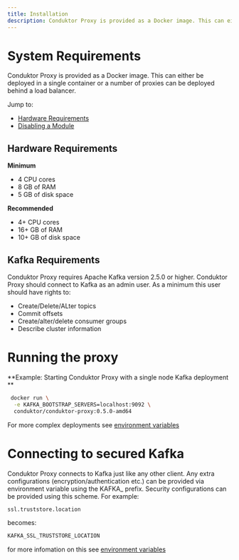 ```yaml
---
title: Installation
description: Conduktor Proxy is provided as a Docker image. This can either be deployed in a single container or a number of proxies can be deployed behind a load balancer.
---
```


# System Requirements

Conduktor Proxy is provided as a Docker image. This can either be deployed in a single container or a number of proxies can be deployed behind a load balancer.

Jump to:

- [Hardware Requirements](#hardware-requirements)
- [Disabling a Module](#disabling-a-module)

## Hardware Requirements

**Minimum**

- 4 CPU cores
- 8 GB of RAM
- 5 GB of disk space

**Recommended**

- 4+ CPU cores
- 16+ GB of RAM
- 10+ GB of disk space

## Kafka Requirements

Conduktor Proxy requires Apache Kafka version 2.5.0 or higher. 
Conduktor Proxy should connect to Kafka as an admin user. As a minimum this user should have rights to:
* Create/Delete/ALter topics
* Commit offsets
* Create/alter/delete consumer groups
* Describe cluster information

# Running the proxy

**Example: Starting Conduktor Proxy with a single node Kafka deployment **

```bash
 docker run \
  -e KAFKA_BOOTSTRAP_SERVERS=localhost:9092 \
  conduktor/conduktor-proxy:0.5.0-amd64
```

For more complex deployments see [environment variables](../configuration/env-variables)

# Connecting to secured Kafka

Conduktor Proxy connects to Kafka just like any other client. Any extra configurations (encryption/authentication etc.) 
can be provided via environment variable using the KAFKA_ prefix. Security configurations can be provided using this 
scheme. For example:

```bash
ssl.truststore.location
```

becomes:

```bash
KAFKA_SSL_TRUSTSTORE_LOCATION
```

for more infomation on this see [environment variables](../configuration/env-variables)
